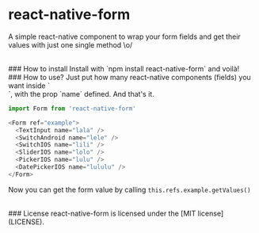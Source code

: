 # react-native-form
A simple react-native component to wrap your form fields and get their values with just one single method \o/

<br/>
### How to install
Install with `npm install react-native-form` and voilà!

<br/>
### How to use?
Just put how many react-native components (fields) you want inside `<Form>`, with the prop `name` defined. And that's it.

```javascript
import Form from 'react-native-form'

<Form ref="example">
  <TextInput name="lala" />
  <SwitchAndroid name="lele" />
  <SwitchIOS name="lili" />
  <SliderIOS name="lolo" />
  <PickerIOS name="lulu" />
  <DatePickerIOS name="lululu" />
</Form>
```
Now you can get the form value by calling `this.refs.example.getValues()`

<br/>
### License
react-native-form is licensed under the [MIT license](LICENSE).
